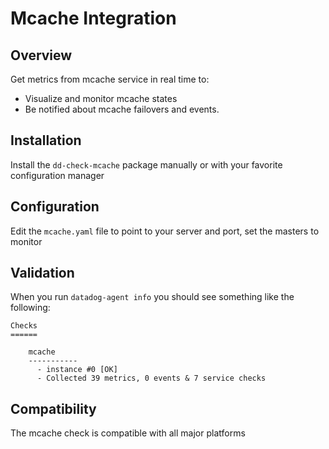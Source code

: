 # Mcache Integration

## Overview

Get metrics from mcache service in real time to:

* Visualize and monitor mcache states
* Be notified about mcache failovers and events.

## Installation

Install the `dd-check-mcache` package manually or with your favorite configuration manager

## Configuration

Edit the `mcache.yaml` file to point to your server and port, set the masters to monitor

## Validation

When you run `datadog-agent info` you should see something like the following:

    Checks
    ======

        mcache
        -----------
          - instance #0 [OK]
          - Collected 39 metrics, 0 events & 7 service checks

## Compatibility

The mcache check is compatible with all major platforms
